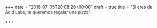 +++
date = "2018-07-05T20:08:20+00:00"
draft = true
title = "Si eres de Acid Labs, te queremos regalar una pizza"

+++

